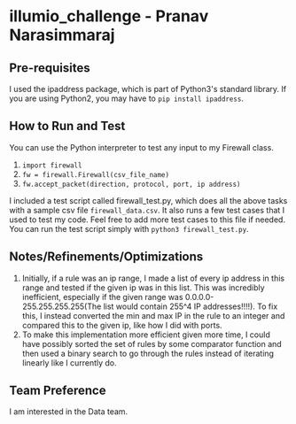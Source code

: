 # illumio_challenge - Pranav Narasimmaraj

## Pre-requisites
I used the ipaddress package, which is part of Python3's standard library. If you are using Python2, you may have to `pip install ipaddress`.

## How to Run and Test
You can use the Python interpreter to test any input to my Firewall class.
1. `import firewall`
2. `fw = firewall.Firewall(csv_file_name)`
3. `fw.accept_packet(direction, protocol, port, ip address)`

I included a test script called firewall_test.py, which does all the above tasks with a sample csv file `firewall_data.csv`. It also runs a few test cases that I used to test my code. Feel free to add more test cases to this file if needed. You can run the test script simply with `python3 firewall_test.py`.

## Notes/Refinements/Optimizations
1. Initially, if a rule was an ip range, I made a list of every ip address in this range and tested if the given ip was in this list. This was incredibly inefficient, especially if the given range was 0.0.0.0-255.255.255.255(The list would contain 255^4 IP addresses!!!!). To fix this, I instead converted the min and max IP in the rule to an integer and compared this to the given ip, like how I did with ports.
2. To make this implementation more efficient given more time, I could have possibly sorted the set of rules by some comparator function and then used a binary search to go through the rules instead of iterating linearly like I currently do.

## Team Preference
I am interested in the Data team.
